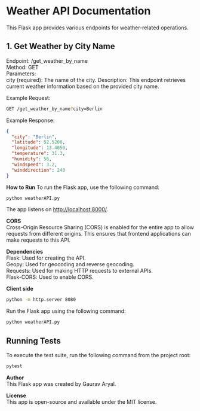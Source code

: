 # Weather API Documentation

This Flask app provides various endpoints for weather-related operations.

## 1. Get Weather by City Name
Endpoint: /get_weather_by_name  
Method: GET  
Parameters:  
city (required): The name of the city.
Description: This endpoint retrieves current weather information based on the provided city name.

Example Request:

```bash
GET /get_weather_by_name?city=Berlin
```

Example Response:
```json
{
  "city": "Berlin",
  "latitude": 52.5200,
  "longitude": 13.4050,
  "temperature": 31.3,
  "humidity": 56,
  "windspeed": 3.2,
  "winddirection": 240
}
```

**How to Run**
To run the Flask app, use the following command:

```bash
python weatherAPI.py
```
The app listens on [http://localhost:8000/](http://localhost:8000/).

**CORS**  
Cross-Origin Resource Sharing (CORS) is enabled for the entire app to allow requests from different origins. This ensures that frontend applications can make requests to this API.

**Dependencies**  
Flask: Used for creating the API.  
Geopy: Used for geocoding and reverse geocoding.  
Requests: Used for making HTTP requests to external APIs.  
Flask-CORS: Used to enable CORS.  

**Client side**  
```bash
python -m http.server 8080
```

Run the Flask app using the following command:
```bash
python weatherAPI.py
```

## Running Tests
To execute the test suite, run the following command from the project root:

```bash
pytest
```

**Author**  
This Flask app was created by Gaurav Aryal.

**License**  
This app is open-source and available under the MIT license.